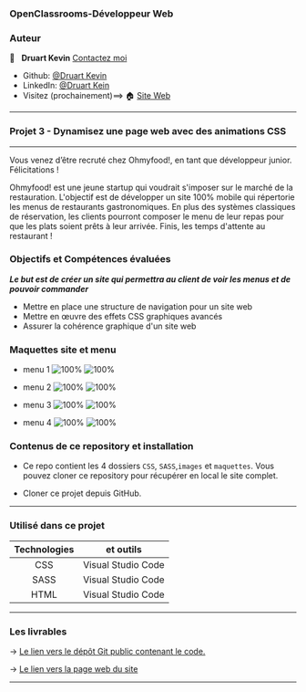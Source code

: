 ### OpenClassrooms-Développeur Web


### Auteur

👤 &nbsp; **Druart Kevin** [Contactez moi](<k.druart2@gmail.com>)

* Github: [@Druart Kevin](https://github.com/KevinDruart)
* LinkedIn: [@Druart Kein](https://www.linkedin.com/in/kevin-druart-430764201/)
* Visitez (prochainement)==> 🏠 [Site Web]()

***

### Projet 3 - Dynamisez une page web avec des animations CSS

***

Vous venez d’être recruté chez Ohmyfood!, en tant que développeur junior. Félicitations !

Ohmyfood! est une jeune startup qui voudrait s'imposer sur le marché de la restauration. L'objectif est de développer un site 100% mobile qui répertorie les menus de restaurants gastronomiques. En plus des systèmes classiques de réservation, les clients pourront composer le menu de leur repas pour que les plats soient prêts à leur arrivée. Finis, les temps d'attente au restaurant !



### Objectifs et Compétences évaluées

***Le but est de créer un site qui permettra au client de voir les menus et de pouvoir commander***

* Mettre en place une structure de navigation pour un site web
* Mettre en œuvre des effets CSS graphiques avancés
* Assurer la cohérence graphique d'un site web


### Maquettes site et menu
* menu 1
![100%](/maquettes/menu-1b.png)
![100%](/maquettes/menu-1.png)

* menu 2
![100%](/maquettes/menu-2b.png)
![100%](/maquettes/menu-2.png)

* menu 3
![100%](/maquettes/menu-3b.png)
![100%](/maquettes/menu-3.png)

* menu 4
![100%](/maquettes/menu-4b.png)
![100%](/maquettes/menu-4.png)



### Contenus de ce repository et installation

* Ce repo contient les 4 dossiers `CSS`, `SASS`,`images` et `maquettes`.
Vous pouvez cloner ce repository pour récupérer en local le site complet.

* Cloner ce projet depuis GitHub.
***


### Utilisé dans ce projet

| Technologies             | et outils          |
|:------------------------:|:------------------:|
| CSS                      | Visual Studio Code |
| SASS                     | Visual Studio Code |
| HTML                     | Visual Studio Code |




***

### Les livrables

→ [Le lien vers le dépôt Git public contenant le code.](https://github.com/KevinDruart/P3_Druart_Kevin)

→ [Le lien vers la page web du site](https://kevindruart.github.io/P3_Druart_Kevin/)

***


